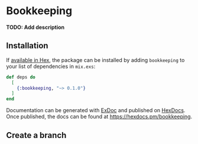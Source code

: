 # Bookkeeping

**TODO: Add description**

## Installation

If [available in Hex](https://hex.pm/docs/publish), the package can be installed
by adding `bookkeeping` to your list of dependencies in `mix.exs`:

```elixir
def deps do
  [
    {:bookkeeping, "~> 0.1.0"}
  ]
end
```

Documentation can be generated with [ExDoc](https://github.comc/elixir-lang/ex_doc)
and published on [HexDocs](https://hexdocs.pm). Once published, the docs can
be found at <https://hexdocs.pm/bookkeeping>.

## Create a branch 

